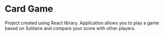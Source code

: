 # Card Game
Project created using React library. Application allows you to play a game based on Solitaire and
compare your score with other players.
